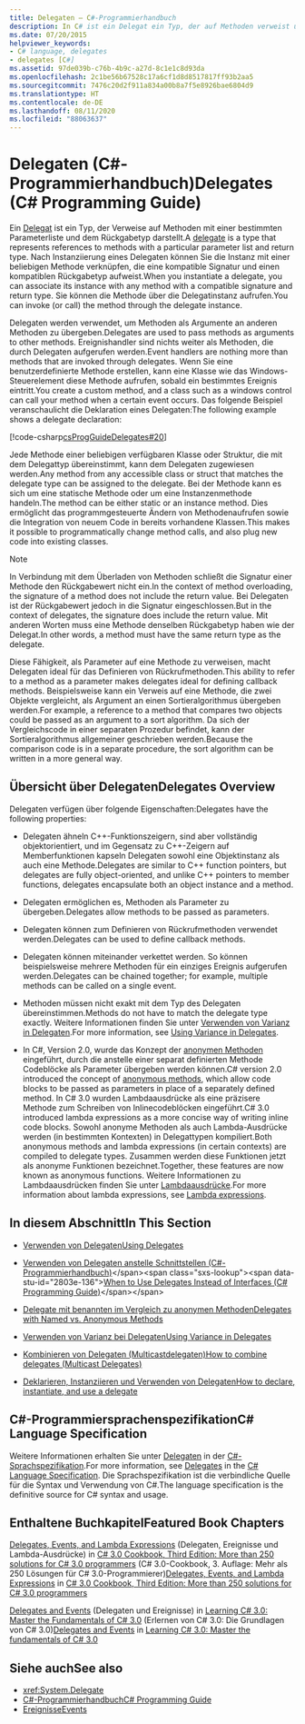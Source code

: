 ```yaml
---
title: Delegaten – C#-Programmierhandbuch
description: In C# ist ein Delegat ein Typ, der auf Methoden verweist und eine Parameterliste und einen Rückgabetyp enthält. Delegaten werden verwendet, um Methoden als Argumente an anderen Methoden zu übergeben.
ms.date: 07/20/2015
helpviewer_keywords:
- C# language, delegates
- delegates [C#]
ms.assetid: 97de039b-c76b-4b9c-a27d-8c1e1c8d93da
ms.openlocfilehash: 2c1be56b67528c17a6cf1d8d8517817ff93b2aa5
ms.sourcegitcommit: 7476c20d2f911a834a00b8a7f5e8926bae6804d9
ms.translationtype: HT
ms.contentlocale: de-DE
ms.lasthandoff: 08/11/2020
ms.locfileid: "88063637"
---
```

# <a name="delegates-c-programming-guide"></a><span data-ttu-id="2803e-104">Delegaten (C#-Programmierhandbuch)</span><span class="sxs-lookup"><span data-stu-id="2803e-104">Delegates (C# Programming Guide)</span></span>
<span data-ttu-id="2803e-105">Ein [Delegat](../../language-reference/builtin-types/reference-types.md) ist ein Typ, der Verweise auf Methoden mit einer bestimmten Parameterliste und dem Rückgabetyp darstellt.</span><span class="sxs-lookup"><span data-stu-id="2803e-105">A [delegate](../../language-reference/builtin-types/reference-types.md) is a type that represents references to methods with a particular parameter list and return type.</span></span> <span data-ttu-id="2803e-106">Nach Instanziierung eines Delegaten können Sie die Instanz mit einer beliebigen Methode verknüpfen, die eine kompatible Signatur und einen kompatiblen Rückgabetyp aufweist.</span><span class="sxs-lookup"><span data-stu-id="2803e-106">When you instantiate a delegate, you can associate its instance with any method with a compatible signature and return type.</span></span> <span data-ttu-id="2803e-107">Sie können die Methode über die Delegatinstanz aufrufen.</span><span class="sxs-lookup"><span data-stu-id="2803e-107">You can invoke (or call) the method through the delegate instance.</span></span>  
  
 <span data-ttu-id="2803e-108">Delegaten werden verwendet, um Methoden als Argumente an anderen Methoden zu übergeben.</span><span class="sxs-lookup"><span data-stu-id="2803e-108">Delegates are used to pass methods as arguments to other methods.</span></span> <span data-ttu-id="2803e-109">Ereignishandler sind nichts weiter als Methoden, die durch Delegaten aufgerufen werden.</span><span class="sxs-lookup"><span data-stu-id="2803e-109">Event handlers are nothing more than methods that are invoked through delegates.</span></span> <span data-ttu-id="2803e-110">Wenn Sie eine benutzerdefinierte Methode erstellen, kann eine Klasse wie das Windows-Steuerelement diese Methode aufrufen, sobald ein bestimmtes Ereignis eintritt.</span><span class="sxs-lookup"><span data-stu-id="2803e-110">You create a custom method, and a class such as a windows control can call your method when a certain event occurs.</span></span> <span data-ttu-id="2803e-111">Das folgende Beispiel veranschaulicht die Deklaration eines Delegaten:</span><span class="sxs-lookup"><span data-stu-id="2803e-111">The following example shows a delegate declaration:</span></span>  
  
 [!code-csharp[csProgGuideDelegates#20](~/samples/snippets/csharp/VS_Snippets_VBCSharp/csProgGuideDelegates/CS/Delegates.cs#20)]  
  
 <span data-ttu-id="2803e-112">Jede Methode einer beliebigen verfügbaren Klasse oder Struktur, die mit dem Delegattyp übereinstimmt, kann dem Delegaten zugewiesen werden.</span><span class="sxs-lookup"><span data-stu-id="2803e-112">Any method from any accessible class or struct that matches the delegate type can be assigned to the delegate.</span></span> <span data-ttu-id="2803e-113">Bei der Methode kann es sich um eine statische Methode oder um eine Instanzenmethode handeln.</span><span class="sxs-lookup"><span data-stu-id="2803e-113">The method can be either static or an instance method.</span></span> <span data-ttu-id="2803e-114">Dies ermöglicht das programmgesteuerte Ändern von Methodenaufrufen sowie die Integration von neuem Code in bereits vorhandene Klassen.</span><span class="sxs-lookup"><span data-stu-id="2803e-114">This makes it possible to programmatically change method calls, and also plug new code into existing classes.</span></span>  
  
> [!NOTE]
> <span data-ttu-id="2803e-115">In Verbindung mit dem Überladen von Methoden schließt die Signatur einer Methode den Rückgabewert nicht ein.</span><span class="sxs-lookup"><span data-stu-id="2803e-115">In the context of method overloading, the signature of a method does not include the return value.</span></span> <span data-ttu-id="2803e-116">Bei Delegaten ist der Rückgabewert jedoch in die Signatur eingeschlossen.</span><span class="sxs-lookup"><span data-stu-id="2803e-116">But in the context of delegates, the signature does include the return value.</span></span> <span data-ttu-id="2803e-117">Mit anderen Worten muss eine Methode denselben Rückgabetyp haben wie der Delegat.</span><span class="sxs-lookup"><span data-stu-id="2803e-117">In other words, a method must have the same return type as the delegate.</span></span>  
  
 <span data-ttu-id="2803e-118">Diese Fähigkeit, als Parameter auf eine Methode zu verweisen, macht Delegaten ideal für das Definieren von Rückrufmethoden.</span><span class="sxs-lookup"><span data-stu-id="2803e-118">This ability to refer to a method as a parameter makes delegates ideal for defining callback methods.</span></span> <span data-ttu-id="2803e-119">Beispielsweise kann ein Verweis auf eine Methode, die zwei Objekte vergleicht, als Argument an einen Sortieralgorithmus übergeben werden.</span><span class="sxs-lookup"><span data-stu-id="2803e-119">For example, a reference to a method that compares two objects could be passed as an argument to a sort algorithm.</span></span> <span data-ttu-id="2803e-120">Da sich der Vergleichscode in einer separaten Prozedur befindet, kann der Sortieralgorithmus allgemeiner geschrieben werden.</span><span class="sxs-lookup"><span data-stu-id="2803e-120">Because the comparison code is in a separate procedure, the sort algorithm can be written in a more general way.</span></span>  
  
## <a name="delegates-overview"></a><span data-ttu-id="2803e-121">Übersicht über Delegaten</span><span class="sxs-lookup"><span data-stu-id="2803e-121">Delegates Overview</span></span>  
 <span data-ttu-id="2803e-122">Delegaten verfügen über folgende Eigenschaften:</span><span class="sxs-lookup"><span data-stu-id="2803e-122">Delegates have the following properties:</span></span>  
  
- <span data-ttu-id="2803e-123">Delegaten ähneln C++-Funktionszeigern, sind aber vollständig objektorientiert, und im Gegensatz zu C++-Zeigern auf Memberfunktionen kapseln Delegaten sowohl eine Objektinstanz als auch eine Methode.</span><span class="sxs-lookup"><span data-stu-id="2803e-123">Delegates are similar to C++ function pointers, but delegates are fully object-oriented, and unlike C++ pointers to member functions, delegates encapsulate both an object instance and a method.</span></span>
  
- <span data-ttu-id="2803e-124">Delegaten ermöglichen es, Methoden als Parameter zu übergeben.</span><span class="sxs-lookup"><span data-stu-id="2803e-124">Delegates allow methods to be passed as parameters.</span></span>  
  
- <span data-ttu-id="2803e-125">Delegaten können zum Definieren von Rückrufmethoden verwendet werden.</span><span class="sxs-lookup"><span data-stu-id="2803e-125">Delegates can be used to define callback methods.</span></span>  
  
- <span data-ttu-id="2803e-126">Delegaten können miteinander verkettet werden. So können beispielsweise mehrere Methoden für ein einziges Ereignis aufgerufen werden.</span><span class="sxs-lookup"><span data-stu-id="2803e-126">Delegates can be chained together; for example, multiple methods can be called on a single event.</span></span>  
  
- <span data-ttu-id="2803e-127">Methoden müssen nicht exakt mit dem Typ des Delegaten übereinstimmen.</span><span class="sxs-lookup"><span data-stu-id="2803e-127">Methods do not have to match the delegate type exactly.</span></span> <span data-ttu-id="2803e-128">Weitere Informationen finden Sie unter [Verwenden von Varianz in Delegaten](../concepts/covariance-contravariance/using-variance-in-delegates.md).</span><span class="sxs-lookup"><span data-stu-id="2803e-128">For more information, see [Using Variance in Delegates](../concepts/covariance-contravariance/using-variance-in-delegates.md).</span></span>  
  
- <span data-ttu-id="2803e-129">In C#, Version 2.0, wurde das Konzept der [anonymen Methoden](../../language-reference/operators/delegate-operator.md) eingeführt, durch die anstelle einer separat definierten Methode Codeblöcke als Parameter übergeben werden können.</span><span class="sxs-lookup"><span data-stu-id="2803e-129">C# version 2.0 introduced the concept of [anonymous methods](../../language-reference/operators/delegate-operator.md), which allow code blocks to be passed as parameters in place of a separately defined method.</span></span> <span data-ttu-id="2803e-130">In C# 3.0 wurden Lambdaausdrücke als eine präzisere Methode zum Schreiben von Inlinecodeblöcken eingeführt.</span><span class="sxs-lookup"><span data-stu-id="2803e-130">C# 3.0 introduced lambda expressions as a more concise way of writing inline code blocks.</span></span> <span data-ttu-id="2803e-131">Sowohl anonyme Methoden als auch Lambda-Ausdrücke werden (in bestimmten Kontexten) in Delegattypen kompiliert.</span><span class="sxs-lookup"><span data-stu-id="2803e-131">Both anonymous methods and lambda expressions (in certain contexts) are compiled to delegate types.</span></span> <span data-ttu-id="2803e-132">Zusammen werden diese Funktionen jetzt als anonyme Funktionen bezeichnet.</span><span class="sxs-lookup"><span data-stu-id="2803e-132">Together, these features are now known as anonymous functions.</span></span> <span data-ttu-id="2803e-133">Weitere Informationen zu Lambdaausdrücken finden Sie unter [Lambdaausdrücke](../../language-reference/operators/lambda-expressions.md).</span><span class="sxs-lookup"><span data-stu-id="2803e-133">For more information about lambda expressions, see [Lambda expressions](../../language-reference/operators/lambda-expressions.md).</span></span>
  
## <a name="in-this-section"></a><span data-ttu-id="2803e-134">In diesem Abschnitt</span><span class="sxs-lookup"><span data-stu-id="2803e-134">In This Section</span></span>  
  
- [<span data-ttu-id="2803e-135">Verwenden von Delegaten</span><span class="sxs-lookup"><span data-stu-id="2803e-135">Using Delegates</span></span>](./using-delegates.md)  
  
- <span data-ttu-id="2803e-136">[Verwenden von Delegaten anstelle Schnittstellen (C#-Programmierhandbuch)](https://docs.microsoft.com/previous-versions/visualstudio/visual-studio-2010/ms173173(v=vs.100))</span><span class="sxs-lookup"><span data-stu-id="2803e-136">[When to Use Delegates Instead of Interfaces (C# Programming Guide)](https://docs.microsoft.com/previous-versions/visualstudio/visual-studio-2010/ms173173(v=vs.100))</span></span>  
  
- [<span data-ttu-id="2803e-137">Delegate mit benannten im Vergleich zu anonymen Methoden</span><span class="sxs-lookup"><span data-stu-id="2803e-137">Delegates with Named vs. Anonymous Methods</span></span>](./delegates-with-named-vs-anonymous-methods.md)  
  
- [<span data-ttu-id="2803e-138">Verwenden von Varianz bei Delegaten</span><span class="sxs-lookup"><span data-stu-id="2803e-138">Using Variance in Delegates</span></span>](../concepts/covariance-contravariance/using-variance-in-delegates.md)  
  
- [<span data-ttu-id="2803e-139">Kombinieren von Delegaten (Multicastdelegaten)</span><span class="sxs-lookup"><span data-stu-id="2803e-139">How to combine delegates (Multicast Delegates)</span></span>](./how-to-combine-delegates-multicast-delegates.md)  
  
- [<span data-ttu-id="2803e-140">Deklarieren, Instanziieren und Verwenden von Delegaten</span><span class="sxs-lookup"><span data-stu-id="2803e-140">How to declare, instantiate, and use a delegate</span></span>](./how-to-declare-instantiate-and-use-a-delegate.md)

## <a name="c-language-specification"></a><span data-ttu-id="2803e-141">C#-Programmiersprachenspezifikation</span><span class="sxs-lookup"><span data-stu-id="2803e-141">C# Language Specification</span></span>  

<span data-ttu-id="2803e-142">Weitere Informationen erhalten Sie unter [Delegaten](~/_csharplang/spec/delegates.md) in der [C#-Sprachspezifikation](/dotnet/csharp/language-reference/language-specification/introduction).</span><span class="sxs-lookup"><span data-stu-id="2803e-142">For more information, see [Delegates](~/_csharplang/spec/delegates.md) in the [C# Language Specification](/dotnet/csharp/language-reference/language-specification/introduction).</span></span> <span data-ttu-id="2803e-143">Die Sprachspezifikation ist die verbindliche Quelle für die Syntax und Verwendung von C#.</span><span class="sxs-lookup"><span data-stu-id="2803e-143">The language specification is the definitive source for C# syntax and usage.</span></span>
  
## <a name="featured-book-chapters"></a><span data-ttu-id="2803e-144">Enthaltene Buchkapitel</span><span class="sxs-lookup"><span data-stu-id="2803e-144">Featured Book Chapters</span></span>  
 <span data-ttu-id="2803e-145">[Delegates, Events, and Lambda Expressions](https://docs.microsoft.com/previous-versions/visualstudio/visual-studio-2008/ff518994%28v=orm.10%29) (Delegaten, Ereignisse und Lambda-Ausdrücke) in [C# 3.0 Cookbook, Third Edition: More than 250 solutions for C# 3.0 programmers](https://docs.microsoft.com/previous-versions/visualstudio/visual-studio-2008/ff518995%28v=orm.10%29) (C# 3.0-Cookbook, 3. Auflage: Mehr als 250 Lösungen für C# 3.0-Programmierer)</span><span class="sxs-lookup"><span data-stu-id="2803e-145">[Delegates, Events, and Lambda Expressions](https://docs.microsoft.com/previous-versions/visualstudio/visual-studio-2008/ff518994%28v=orm.10%29) in [C# 3.0 Cookbook, Third Edition: More than 250 solutions for C# 3.0 programmers](https://docs.microsoft.com/previous-versions/visualstudio/visual-studio-2008/ff518995%28v=orm.10%29)</span></span>  
  
 <span data-ttu-id="2803e-146">[Delegates and Events](https://docs.microsoft.com/previous-versions/visualstudio/visual-studio-2008/ff652490%28v=orm.10%29) (Delegaten und Ereignisse) in [Learning C# 3.0: Master the Fundamentals of C# 3.0](https://docs.microsoft.com/previous-versions/visualstudio/visual-studio-2008/ff652493%28v=orm.10%29) (Erlernen von C# 3.0: Die Grundlagen von C# 3.0)</span><span class="sxs-lookup"><span data-stu-id="2803e-146">[Delegates and Events](https://docs.microsoft.com/previous-versions/visualstudio/visual-studio-2008/ff652490%28v=orm.10%29) in [Learning C# 3.0: Master the fundamentals of C# 3.0](https://docs.microsoft.com/previous-versions/visualstudio/visual-studio-2008/ff652493%28v=orm.10%29)</span></span>  
  
## <a name="see-also"></a><span data-ttu-id="2803e-147">Siehe auch</span><span class="sxs-lookup"><span data-stu-id="2803e-147">See also</span></span>

- <xref:System.Delegate>
- [<span data-ttu-id="2803e-148">C#-Programmierhandbuch</span><span class="sxs-lookup"><span data-stu-id="2803e-148">C# Programming Guide</span></span>](../index.md)
- [<span data-ttu-id="2803e-149">Ereignisse</span><span class="sxs-lookup"><span data-stu-id="2803e-149">Events</span></span>](../events/index.md)
